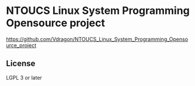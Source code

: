 # NTOUCS Linux System Programming Opensource project
https://github.com/Vdragon/NTOUCS_Linux_System_Programming_Opensource_project

## License
LGPL 3 or later